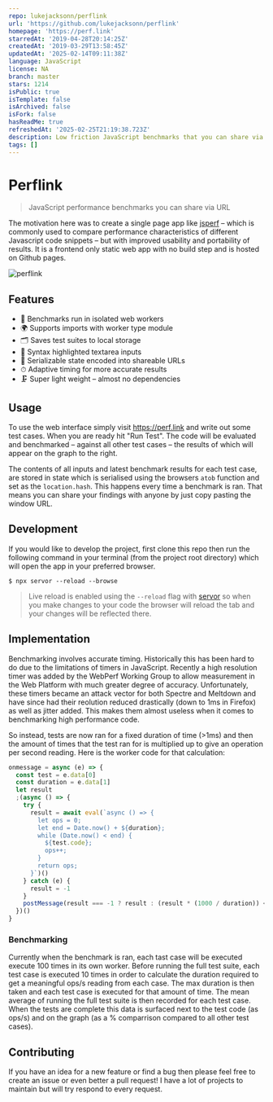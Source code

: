 ```yaml
---
repo: lukejacksonn/perflink
url: 'https://github.com/lukejacksonn/perflink'
homepage: 'https://perf.link'
starredAt: '2019-04-28T20:14:25Z'
createdAt: '2019-03-29T13:58:45Z'
updatedAt: '2025-02-14T09:11:38Z'
language: JavaScript
license: NA
branch: master
stars: 1214
isPublic: true
isTemplate: false
isArchived: false
isFork: false
hasReadMe: true
refreshedAt: '2025-02-25T21:19:38.723Z'
description: Low friction JavaScript benchmarks that you can share via URL
tags: []
---
```


# Perflink

> JavaScript performance benchmarks you can share via URL

The motivation here was to create a single page app like [jsperf](https://jsperf.com) – which is commonly used to compare performance characteristics of different Javascript code snippets – but with improved usability and portability of results. It is a frontend only static web app with no build step and is hosted on Github pages.

![perflink](https://user-images.githubusercontent.com/1457604/78142792-49dc2e80-7425-11ea-95a5-2003b2b027f1.gif)

## Features

- 🧪 Benchmarks run in isolated web workers
- 🌍 Supports imports with worker type module
- 🗂 Saves test suites to local storage
- 🎨 Syntax highlighted textarea inputs
- 🔗 Serializable state encoded into shareable URLs
- ⏱ Adaptive timing for more accurate results
- 🗜 Super light weight – almost no dependencies

## Usage

To use the web interface simply visit https://perf.link and write out some test cases. When you are ready hit "Run Test". The code will be evaluated and benchmarked – against all other test cases – the results of which will appear on the graph to the right.

The contents of all inputs and latest benchmark results for each test case, are stored in state which is serialised using the browsers `atob` function and set as the `location.hash`. This happens every time a benchmark is ran. That means you can share your findings with anyone by just copy pasting the window URL.

## Development

If you would like to develop the project, first clone this repo then run the following command in your terminal (from the project root directory) which will open the app in your preferred browser.

```
$ npx servor --reload --browse
```

> Live reload is enabled using the `--reload` flag with [servor](https://github.com/lukejacksonn/servor) so when you make changes to your code the browser will reload the tab and your changes will be reflected there.

## Implementation

Benchmarking involves accurate timing. Historically this has been hard to do due to the limitations of timers in JavaScript. Recently a high resolution timer was added by the WebPerf Working Group to allow measurement in the Web Platform with much greater degree of accuracy. Unfortunately, these timers became an attack vector for both Spectre and Meltdown and have since had their reolution reduced drastically (down to 1ms in Firefox) as well as jitter added. This makes them almost useless when it comes to benchmarking high performance code.

So instead, tests are now ran for a fixed duration of time (>1ms) and then the amount of times that the test ran for is multiplied up to give an operation per second reading. Here is the worker code for that calculation:

```js
onmessage = async (e) => {
  const test = e.data[0]
  const duration = e.data[1]
  let result
  ;(async () => {
    try {
      result = await eval(`async () => {
        let ops = 0;
        let end = Date.now() + ${duration};
        while (Date.now() < end) {
          ${test.code};
          ops++;
        }
        return ops;
      }`)()
    } catch (e) {
      result = -1
    }
    postMessage(result === -1 ? result : (result * (1000 / duration)) << 0)
  })()
}
```

### Benchmarking

Currently when the benchmark is ran, each tast case will be executed execute 100 times in its own worker. Before running the full test suite, each test case is executed 10 times in order to calculate the duration required to get a meaningful ops/s reading from each case. The max duration is then taken and each test case is executed for that amount of time. The mean average of running the full test suite is then recorded for each test case. When the tests are complete this data is surfaced next to the test code (as ops/s) and on the graph (as a % comparrison compared to all other test cases).

## Contributing

If you have an idea for a new feature or find a bug then please feel free to create an issue or even better a pull request! I have a lot of projects to maintain but will try respond to every request.

